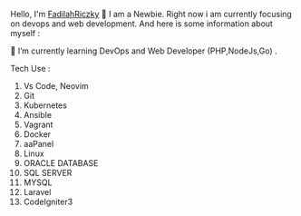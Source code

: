 Hello, I'm [FadilahRiczky](https://friczky.github.io) 👋
I am a Newbie. Right now i am currently focusing on devops and web development. And here is some information about myself :

 🌱 I’m currently learning DevOps and Web Developer (PHP,NodeJs,Go) .
 
 Tech Use : 
 
 1. Vs Code, Neovim
 2. Git
 3. Kubernetes
 4. Ansible
 5. Vagrant
 6. Docker
 7. aaPanel
 8. Linux
 9. ORACLE DATABASE
 10. SQL SERVER
 11. MYSQL
 12. Laravel
 13. CodeIgniter3


<!-- ## 🏆 Github Trophy -->
<!-- [![trophy](https://github-profile-trophy.vercel.app/?username=friczky)](https://github-profile-trophy.vercel.app/?username=friczky) -->

